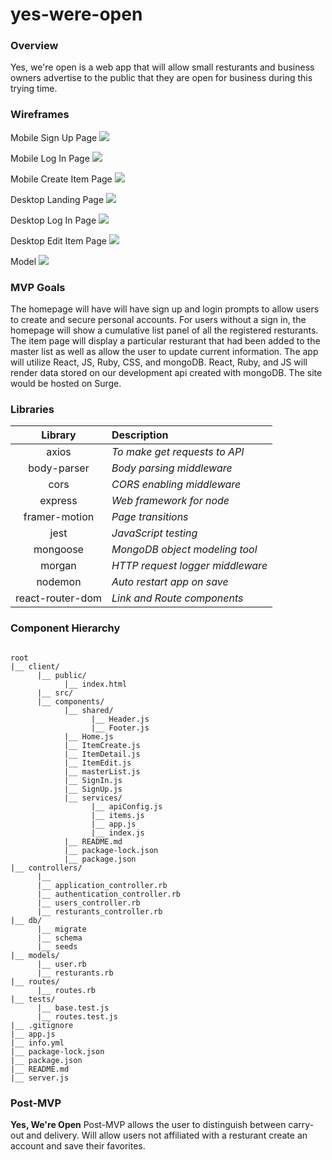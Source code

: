 # yes-were-open
### Overview
Yes, we're open is a web app that will allow small resturants and business owners advertise to the public that they are open for business during this trying time.


### Wireframes


Mobile Sign Up Page
![](https://imgur.com/gXtuG7y.png)

Mobile Log In Page
![](https://imgur.com/ygB63mk.png)


Mobile Create Item Page
![](https://imgur.com/0mS0RwH.png)


Desktop Landing Page
![](https://i.imgur.com/GiNoRHY.png)


Desktop Log In Page
![](https://imgur.com/hIJCGxA)


Desktop Edit Item Page
![](https://i.imgur.com/w6F1ztX.png)

Model
![](https://i.imgur.com/GfuxKl2.png)

### MVP Goals

The homepage will have will have sign up and login prompts to allow users to create and secure personal accounts. For users without a sign in, the homepage will show a cumulative list panel of all the registered resturants.
The item page will display a particular resturant that had been added to the master list as well as allow the user to update current information.
The app will utilize React, JS, Ruby, CSS, and mongoDB. React, Ruby, and JS will render data stored on our development api created with mongoDB. The site would be hosted on Surge.

### Libraries

|     Library      | Description                      |
| :--------------: | :------------------------------- |
|      axios       | _To make get requests to API_    |
|   body-parser    | _Body parsing middleware_        |
|       cors       | _CORS enabling middleware_       |
|     express      | _Web framework for node_         |
|  framer-motion   | _Page transitions_               |
|       jest       | _JavaScript testing_             |
|     mongoose     | _MongoDB object modeling tool_   |
|      morgan      | _HTTP request logger middleware_ |
|     nodemon      | _Auto restart app on save_       |
| react-router-dom | _Link and Route components_      |

### Component Hierarchy

```structure

root
|__ client/
      |__ public/
            |__ index.html
      |__ src/
      |__ components/
            |__ shared/
                  |__ Header.js
                  |__ Footer.js
            |__ Home.js
            |__ ItemCreate.js
            |__ ItemDetail.js
            |__ ItemEdit.js
            |__ masterList.js
            |__ SignIn.js
            |__ SignUp.js
            |__ services/
                  |__ apiConfig.js
                  |__ items.js
                  |__ app.js
                  |__ index.js
            |__ README.md
            |__ package-lock.json
            |__ package.json
|__ controllers/
      |__ 
      |__ application_controller.rb
      |__ authentication_controller.rb
      |__ users_controller.rb
      |__ resturants_controller.rb
|__ db/
      |__ migrate
      |__ schema
      |__ seeds
|__ models/
      |__ user.rb
      |__ resturants.rb
|__ routes/
      |__ routes.rb
|__ tests/
      |__ base.test.js
      |__ routes.test.js
|__ .gitignore
|__ app.js
|__ info.yml
|__ package-lock.json
|__ package.json
|__ README.md
|__ server.js

```

### Post-MVP

**Yes, We're Open** 
Post-MVP allows the user to distinguish between carry-out and delivery. 
Will allow users not affiliated with a resturant create an account and save their favorites.